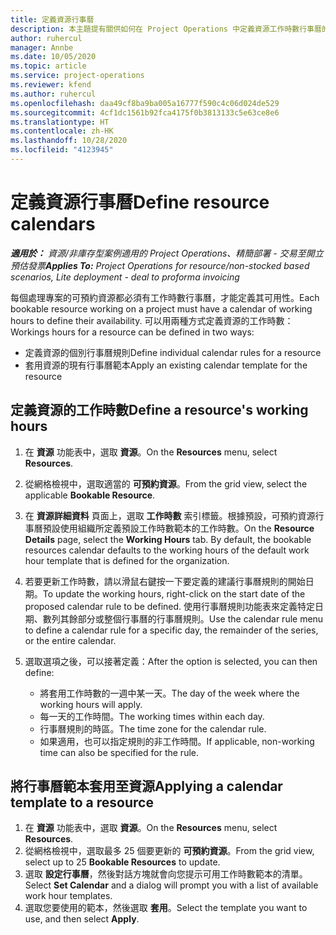 ```yaml
---
title: 定義資源行事曆
description: 本主題提有關供如何在 Project Operations 中定義資源工作時數行事曆的資訊。
author: ruhercul
manager: Annbe
ms.date: 10/05/2020
ms.topic: article
ms.service: project-operations
ms.reviewer: kfend
ms.author: ruhercul
ms.openlocfilehash: daa49cf8ba9ba005a16777f590c4c06d024de529
ms.sourcegitcommit: 4cf1dc1561b92fca4175f0b3813133c5e63ce8e6
ms.translationtype: HT
ms.contentlocale: zh-HK
ms.lasthandoff: 10/28/2020
ms.locfileid: "4123945"
---
```

# <a name="define-resource-calendars"></a><span data-ttu-id="34994-103">定義資源行事曆</span><span class="sxs-lookup"><span data-stu-id="34994-103">Define resource calendars</span></span>

<span data-ttu-id="34994-104">_**適用於：** 資源/非庫存型案例適用的 Project Operations、精簡部署 - 交易至開立預估發票_</span><span class="sxs-lookup"><span data-stu-id="34994-104">_**Applies To:** Project Operations for resource/non-stocked based scenarios, Lite deployment - deal to proforma invoicing_</span></span>

<span data-ttu-id="34994-105">每個處理專案的可預約資源都必須有工作時數行事曆，才能定義其可用性。</span><span class="sxs-lookup"><span data-stu-id="34994-105">Each bookable resource working on a project must have a calendar of working hours to define their availability.</span></span> <span data-ttu-id="34994-106">可以用兩種方式定義資源的工作時數：</span><span class="sxs-lookup"><span data-stu-id="34994-106">Workings hours for a resource can be defined in two ways:</span></span> 

   - <span data-ttu-id="34994-107">定義資源的個別行事曆規則</span><span class="sxs-lookup"><span data-stu-id="34994-107">Define individual calendar rules for a resource</span></span>
   - <span data-ttu-id="34994-108">套用資源的現有行事曆範本</span><span class="sxs-lookup"><span data-stu-id="34994-108">Apply an existing calendar template for the resource</span></span>

## <a name="define-a-resources-working-hours"></a><span data-ttu-id="34994-109">定義資源的工作時數</span><span class="sxs-lookup"><span data-stu-id="34994-109">Define a resource's working hours</span></span>

1. <span data-ttu-id="34994-110">在 **資源** 功能表中，選取 **資源**。</span><span class="sxs-lookup"><span data-stu-id="34994-110">On the **Resources** menu, select **Resources**.</span></span>
2. <span data-ttu-id="34994-111">從網格檢視中，選取適當的 **可預約資源**。</span><span class="sxs-lookup"><span data-stu-id="34994-111">From the grid view, select the applicable **Bookable Resource**.</span></span>
3. <span data-ttu-id="34994-112">在 **資源詳細資料** 頁面上，選取 **工作時數** 索引標籤。根據預設，可預約資源行事曆預設使用組織所定義預設工作時數範本的工作時數。</span><span class="sxs-lookup"><span data-stu-id="34994-112">On the **Resource Details** page, select the **Working Hours** tab. By default, the bookable resources calendar defaults to the working hours of the default work hour template that is defined for the organization.</span></span>
4. <span data-ttu-id="34994-113">若要更新工作時數，請以滑鼠右鍵按一下要定義的建議行事曆規則的開始日期。</span><span class="sxs-lookup"><span data-stu-id="34994-113">To update the working hours, right-click on the start date of the proposed calendar rule to be defined.</span></span> <span data-ttu-id="34994-114">使用行事曆規則功能表來定義特定日期、數列其餘部分或整個行事曆的行事曆規則。</span><span class="sxs-lookup"><span data-stu-id="34994-114">Use the calendar rule menu to define a calendar rule for a specific day, the remainder of the series, or the entire calendar.</span></span>
5. <span data-ttu-id="34994-115">選取選項之後，可以接著定義：</span><span class="sxs-lookup"><span data-stu-id="34994-115">After the option is selected, you can then define:</span></span>

    - <span data-ttu-id="34994-116">將套用工作時數的一週中某一天。</span><span class="sxs-lookup"><span data-stu-id="34994-116">The day of the week where the working hours will apply.</span></span>
    - <span data-ttu-id="34994-117">每一天的工作時間。</span><span class="sxs-lookup"><span data-stu-id="34994-117">The working times within each day.</span></span>
    - <span data-ttu-id="34994-118">行事曆規則的時區。</span><span class="sxs-lookup"><span data-stu-id="34994-118">The time zone for the calendar rule.</span></span>
    - <span data-ttu-id="34994-119">如果適用，也可以指定規則的非工作時間。</span><span class="sxs-lookup"><span data-stu-id="34994-119">If applicable, non-working time can also be specified for the rule.</span></span>

## <a name="applying-a-calendar-template-to-a-resource"></a><span data-ttu-id="34994-120">將行事曆範本套用至資源</span><span class="sxs-lookup"><span data-stu-id="34994-120">Applying a calendar template to a resource</span></span>

1. <span data-ttu-id="34994-121">在 **資源** 功能表中，選取 **資源**。</span><span class="sxs-lookup"><span data-stu-id="34994-121">On the **Resources** menu, select **Resources**.</span></span>
2. <span data-ttu-id="34994-122">從網格檢視中，選取最多 25 個要更新的 **可預約資源**。</span><span class="sxs-lookup"><span data-stu-id="34994-122">From the grid view, select up to 25 **Bookable Resources** to update.</span></span>
3. <span data-ttu-id="34994-123">選取 **設定行事曆**，然後對話方塊就會向您提示可用工作時數範本的清單。</span><span class="sxs-lookup"><span data-stu-id="34994-123">Select **Set Calendar** and a dialog will prompt you with a list of available work hour templates.</span></span>
4. <span data-ttu-id="34994-124">選取您要使用的範本，然後選取 **套用**。</span><span class="sxs-lookup"><span data-stu-id="34994-124">Select the template you want to use, and then select **Apply**.</span></span>
